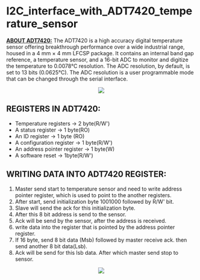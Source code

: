 # I2C_interface_with_ADT7420_temperature_sensor  
**<ins>ABOUT ADT7420:</ins>**
The ADT7420 is a high accuracy digital temperature sensor offering breakthrough performance over a wide industrial range, housed in a 4 mm × 4 mm LFCSP package. It contains an internal band gap reference, a temperature sensor, and a 16-bit ADC to monitor and digitize the temperature to 0.0078°C resolution. The ADC resolution, by default, is set to 13 bits (0.0625°C). The ADC resolution is a user programmable mode that can be changed through the serial interface.  
<div align="center">
<image src = "https://github.com/user-attachments/assets/92c9d85a-0bfd-47c6-86a0-28accd256a38">  
</div>

## REGISTERS IN ADT7420:
- Temperature registers -> 2 byte(R/W')
- A status register -> 1 byte(RO)
- An ID register -> 1 byte (RO)
- A configuration register -> 1 byte(R/W')
- An address pointer register -> 1 byte(W)
- A software reset -> 1byte(R/W')

## WRITING DATA INTO ADT7420 REGISTER:
1.  Master send start to temperature sensor and need to write address pointer register, which is used to point to the another registers.
2.  After start, send initialization byte 1001000 followed by R/W' bit.
3.  Slave will send the ack for this initialization byte.
4.  After this 8 bit address is send to the sensor.
5.  Ack will be send by the sensor, after the address is received.
6.  write data into the register that is pointed by the address pointer register.
7.  If 16 byte, send 8 bit data (Msb) followed by master receive ack. then send another 8 bit data(Lsb).
8.  Ack will be send for this lsb data. After which master send stop to sensor.
<div align="center">
<image src = "https://github.com/user-attachments/assets/f718741b-ae3e-4eb1-ba03-ab4c3e88a6bf">  
</div>



